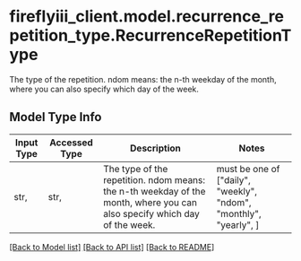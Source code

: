 # fireflyiii_client.model.recurrence_repetition_type.RecurrenceRepetitionType

The type of the repetition. ndom means: the n-th weekday of the month, where you can also specify which day of the week.

## Model Type Info
Input Type | Accessed Type | Description | Notes
------------ | ------------- | ------------- | -------------
str,  | str,  | The type of the repetition. ndom means: the n-th weekday of the month, where you can also specify which day of the week. | must be one of ["daily", "weekly", "ndom", "monthly", "yearly", ] 

[[Back to Model list]](../../README.md#documentation-for-models) [[Back to API list]](../../README.md#documentation-for-api-endpoints) [[Back to README]](../../README.md)


